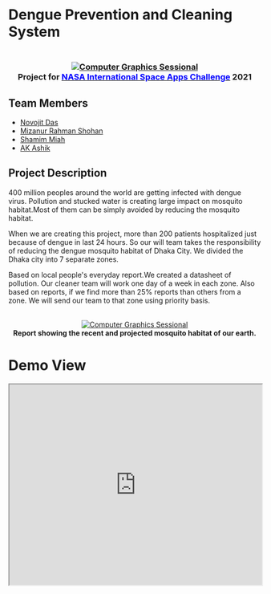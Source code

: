 # Dengue Prevention and Cleaning System

<h3 align="center">
  <br>
  <a href=""><img src="https://i.imgur.com/2ZTrFnQ.png" alt="Computer Graphics Sessional"></a>
  <br>
Project for <a href="https://www.spaceappschallenge.org/"><span style="color:blue;">NASA International Space Apps Challenge</span></a> 2021
  <br>
</h3>

## Team Members 
- [Novojit Das]()
- [Mizanur Rahman Shohan]()
- [Shamim Miah]()
- [AK Ashik]()

## Project Description 

400 million peoples around the world are getting infected with dengue virus. Pollution and stucked water is creating large impact on mosquito habitat.Most of them can be simply avoided by reducing the mosquito habitat.

When we are creating this project, more than 200 patients hospitalized just because of dengue in last 24 hours. So our will team takes the responsibility of reducing the dengue mosquito habitat of Dhaka City. We divided the Dhaka city into 7 separate zones.


Based on local people's everyday report.We created a datasheet of pollution. Our cleaner team will work one day of a week in each zone. Also based on reports, if we find more than 25% reports than others from a zone. We will send our team to that zone using priority basis. 

<p align="center">
  <br>
  <a href=""><img src="https://i.imgur.com/QzmkaNh.gif" alt="Computer Graphics Sessional"></a>
  <br>
  <strong>Report showing the recent and projected mosquito habitat of our earth.</strong>
  <br>
</p>

# Demo View

<iframe width="100%" height="400px" src="https://www.google.com/maps/d/embed?mid=1QyxIUaecnCVHygdtDl2ivEBj6S4aR881" ></iframe>




